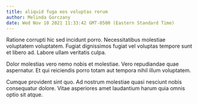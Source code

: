 ```yaml
---
title: aliquid fuga eos voluptas rerum
author: Melinda Gorczany
date: Wed Nov 10 2021 11:33:42 GMT-0500 (Eastern Standard Time)
---
```

Ratione corrupti hic sed incidunt porro. Necessitatibus molestiae voluptatem voluptatem. Fugiat dignissimos fugiat vel voluptas tempore sunt et libero ad. Labore ullam veritatis culpa.

 Dolor molestias vero nemo nobis et molestiae. Vero repudiandae quae aspernatur. Et qui reiciendis porro totam aut tempora nihil illum voluptatem.

 Cumque provident sint quo. Ad nostrum molestiae quasi nesciunt nobis consequatur dolore. Vitae asperiores amet laudantium harum quia omnis optio sit atque.
